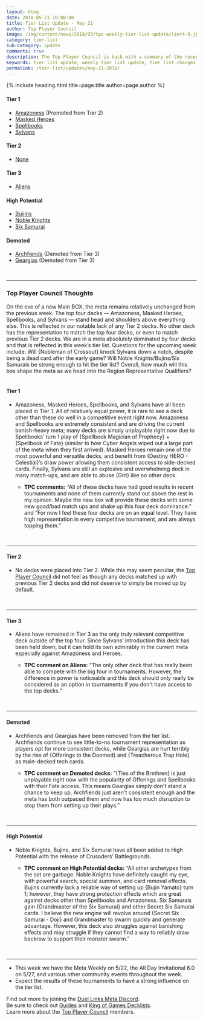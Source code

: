 ```yaml
---
layout: blog
date: 2018-05-21 20:00:00
title: Tier List Update - May 21
author: Top Player Council
image: /img/content/news/2018/03/tpc-weekly-tier-list-update/tier4-9.jpg
category: tier-list
sub-category: update
comments: true
description: The Top Player Council is back with a summary of the recent tier list update. Check out their decisions and reasoning to stay relevant in the current meta. This update includes changes to Archfiends, Buijins, Six Samurai, Noble Knights and Geargia.
keywords: tier list update, weekly tier list update, tier list changes, buffs, nerfs, may 21 2018
permalink: /tier-list/updates/may-21-2018/
---
```


{% include heading.html title=page.title author=page.author %}

#### Tier 1
- [Amazoness](/tier-list/deck-types/amazoness) (Promoted from Tier 2) 
- [Masked Heroes](/tier-list/deck-types/masked-heroes)
- [Spellbooks](/tier-list/deck-types/spellbooks/)    
- [Sylvans](/tier-list/deck-types/sylvans/)  

#### Tier 2 
- [None]() 

#### Tier 3
- [Aliens](/tier-list/deck-types/aliens/)  
  

#### High Potential
- [Buijins]()  
- [Noble Knights]()  
- [Six Samurai]()  

#### Demoted
- [Archfiends](/tier-list/deck-types/archfiends/) (Demoted from Tier 3) 
- [Geargias](/tier-list/deck-types/geargias) (Demoted from Tier 3)

<br>

---

### Top Player Council Thoughts
On the eve of a new Main BOX, the meta remains relatively unchanged from the previous week. The top four decks — Amazoness, Masked Heroes, Spellbooks, and Sylvans — stand head and shoulders above everything else. This is reflected in our notable lack of any Tier 2 decks. No other deck has the representation to match the top four decks, or even to match previous Tier 2 decks. We are in a meta absolutely dominated by four decks and that is reflected in this week’s tier list. Questions for the upcoming week include: Will {Nobleman of Crossout} knock Sylvans down a notch, despite being a dead card after the early game? Will Noble Knights/Bujins/Six Samurais be strong enough to hit the tier list? Overall, how much will this box shape the meta as we head into the Region Representative Qualifiers?    
<br>

#### Tier 1  
 
* Amazoness, Masked Heroes, Spellbooks, and Sylvans have all been placed in Tier 1. All of relatively equal power, it is rare to see a deck other than these do well in a competitive event right now. Amazoness and Spellbooks are extremely consistent and are driving the current banish-heavy meta; many decks are simply unplayable right now due to Spellbooks’ turn 1 play of {Spellbook Magician of Prophecy} + {Spellbook of Fate} (similar to how Cyber Angels wiped out a large part of the meta when they first arrived). Masked Heroes remain one of the most powerful and versatile decks, and benefit from {Destiny HERO - Celestial}’s draw power allowing them consistent access to side-decked cards. Finally, Sylvans are still an explosive and overwhelming deck in many match-ups, and are able to abuse {Grit} like no other deck.  
    
    * **TPC comments:** “All of these decks have had good results in recent tournaments and none of them currently stand out above the rest in my opinion. Maybe the new box will provide these decks with some new good/bad match ups and shake up this four deck dominance.” and  “For now I feel these four decks are on an equal level. They have high representation in every competitive tournament, and are always topping them.”  
<br>

---

#### Tier 2  

* No decks were placed into Tier 2. While this may seem peculiar, the [Top Player Council](/top-player-council/) did not feel as though any decks matched up with previous Tier 2 decks and did not deserve to simply be moved up by default.  
<br>  

---

#### Tier 3  

* Aliens have remained in Tier 3 as the only truly relevant competitive deck outside of the top four. Since Sylvans’ introduction this deck has been held down, but it can hold its own admirably in the current meta especially against Amazoness and Heroes.    

    * **TPC comment on Aliens:** “The only other deck that has really been able to compete with the big four in tournaments. However, the difference in power is noticeable and this deck should only really be considered as an option in tournaments if you don't have access to the top decks.”  
<br>

---

#### Demoted 

* Archfiends and Geargias have been removed from the tier list. Archfiends continue to see little-to-no tournament representation as players opt for more consistent decks, while Geargias are hurt terribly by the rise of {Offerings to the Doomed} and {Treacherous Trap Hole} as main-decked tech cards.  

    * **TPC comment on Demoted decks:** “{Ties of the Brethren} is just unplayable right now with the popularity of Offerings and Spellbooks with their Fate access. This means Geargias simply don't stand a chance to keep up. Archfiends just aren't consistent enough and the meta has both outpaced them and now has too much disruption to stop them from setting up their plays.”  
<br>

---

#### High Potential

* Noble Knights, Bujins, and Six Samurai have all been added to High Potential with the release of Crusaders’ Battlegrounds.  

    * **TPC comment on High Potential decks:** “All other archetypes from the set are garbage. Noble Knights have definitely caught my eye, with powerful search, special summon, and card removal effects. Bujins currently lack a reliable way of setting up {Bujin Yamato} turn 1; however, they have strong protection effects which are great against decks other than Spellbooks and Amazoness. Six Samurais gain {Grandmaster of the Six Samurai} and other Secret Six Samurai cards. I believe the new engine will revolve around {Secret Six Samurai - Doji} and Grandmaster to swarm quickly and generate advantage. However, this deck also struggles against banishing effects and may struggle if they cannot find a way to reliably draw backrow to support their monster swarm.”  
<br>

---
* This week we have the Meta Weekly on 5/22, the All Day Invitational 6.0 on 5/27, and various other community events throughout the week.  
* Expect the results of these tournaments to have a strong influence on the tier list.  
 

Find out more by joining the [Duel Links Meta Discord](/discord/).  
Be sure to check out [Guides](/guides/) and [King of Games Decklists](/top-decks/).  
Learn more about the [Top Player Council](/top-player-council/) members.   

